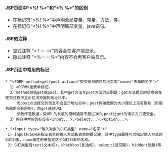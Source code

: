 #### JSP页面中“<%! %>”和“<% %>”的区别
  * 在标记符“<%! %>”中声明全局变量，常量，方法，类。
  * 在标记符“<%! %>”中声明局部变量，java语句。
#### JSP的注释
   * 显式注释
      "< ! -- -->"内容会在客户端显示。
   * 隐式注释
      "<%-- --%>"内容不会再客户端显示。
#### JSP页面中常用的标记

    * "<FORM method=get/post action="提交信息的目的地页面"name="表单的名字">"     
      1）<FORM>是表单标记。
      2）method取值get或post。其中get方法与post方法的区别是：get方法提交的信息会在提交过程中显示在浏览器的地址栏中，
         而post方法提交的信息不会显示地址栏中；post传输数据的大小理论上没有限制（但服务器断会有限制），而get通过URL
         参数传递数据，受URL的长度的限制通常不超过1KB;post比get的请求方式更安全。
      3）内容中常用的标签有<Input...>,<Select...>,<Option...>。
 
    * "<Input type="输入对象的GUI类型" name="名字">"
     1) input标记用来指定表单的输入方式和表单的提交建，其中type属性可以指定输入方式的GUI对象，name属性用来指定这个GUI对象的名称。
     2) GUI类型有text(文本框)，checkbox(复选框)，submit(提交键)，hidden(隐藏)等
   

